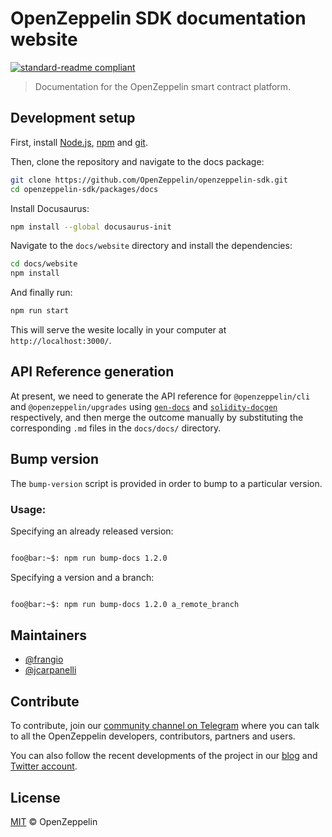 # OpenZeppelin SDK documentation website

[![standard-readme compliant](https://img.shields.io/badge/readme%20style-standard-brightgreen.svg)](https://github.com/RichardLitt/standard-readme)

> Documentation for the OpenZeppelin smart contract platform.

## Development setup

First, install [Node.js](http://nodejs.org/), [npm](https://npmjs.com/) and
[git](https://git-scm.com/).

Then, clone the repository and navigate to the docs package:

```sh
git clone https://github.com/OpenZeppelin/openzeppelin-sdk.git
cd openzeppelin-sdk/packages/docs
```

Install Docusaurus:

```sh
npm install --global docusaurus-init
```

Navigate to the `docs/website` directory and install the dependencies:

```sh
cd docs/website
npm install
```

And finally run:

```sh
npm run start
```

This will serve the wesite locally in your computer at `http://localhost:3000/`.

## API Reference generation

At present, we need to generate the API reference for `@openzeppelin/cli` and `@openzeppelin/upgrades`
using
[`gen-docs`](https://github.com/OpenZeppelin/openzeppelin-sdk/blob/master/packages/cli/docs/bin/docs.ts)
and [`solidity-docgen`](https://github.com/OpenZeppelin/solidity-docgen)
respectively, and then merge the outcome manually by substituting the
corresponding `.md` files in the `docs/docs/` directory.

## Bump version

The `bump-version` script is provided in order to bump to a particular version.

### Usage:

Specifying an already released version:

```sh

foo@bar:~$: npm run bump-docs 1.2.0

```

Specifying a version and a branch:

```sh

foo@bar:~$: npm run bump-docs 1.2.0 a_remote_branch

```

## Maintainers

* [@frangio](https://github.com/frangio/)
* [@jcarpanelli](https://github.com/jcarpanelli/)

## Contribute

To contribute, join our
[community channel on Telegram](https://t.me/zeppelinos) where you can talk to
all the OpenZeppelin developers, contributors, partners and users.

You can also follow the recent developments of the project in our
[blog](https://blog.openzeppelin.com/) and
[Twitter account](https://twitter.com/openzeppelin).

## License

[MIT](LICENSE.md) © OpenZeppelin
